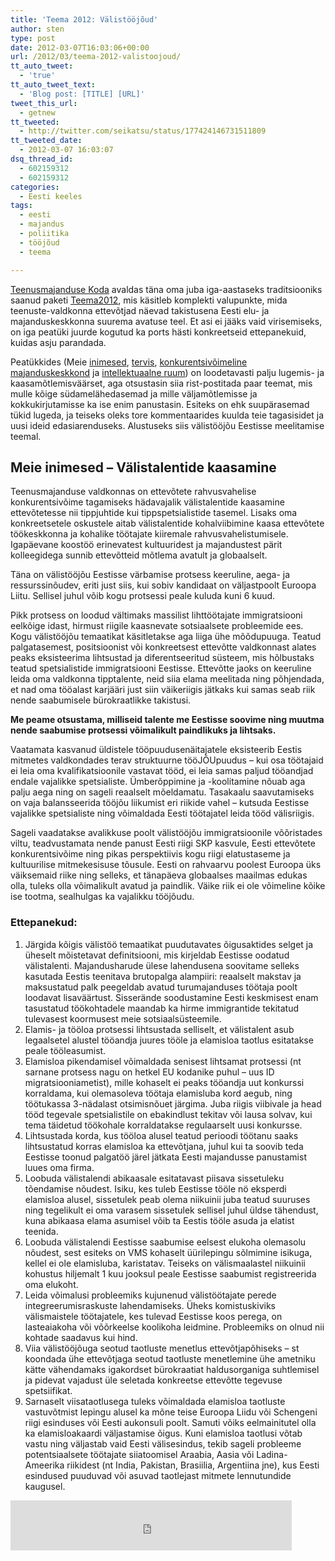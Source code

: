```yaml
---
title: 'Teema 2012: Välistööjõud'
author: sten
type: post
date: 2012-03-07T16:03:06+00:00
url: /2012/03/teema-2012-valistoojoud/
tt_auto_tweet:
  - 'true'
tt_auto_tweet_text:
  - 'Blog post: [TITLE] [URL]'
tweet_this_url:
  - getnew
tt_tweeted:
  - http://twitter.com/seikatsu/status/177424146731511809
tt_tweeted_date:
  - 2012-03-07 16:03:07
dsq_thread_id:
  - 602159312
  - 602159312
categories:
  - Eesti keeles
tags:
  - eesti
  - majandus
  - poliitika
  - tööjõud
  - teema

---
```

[Teenusmajanduse Koda][1] avaldas täna oma juba iga-aastaseks traditsiooniks saanud paketi [Teema2012][2], mis käsitleb komplekti valupunkte, mida teenuste-valdkonna ettevõtjad näevad takistusena Eesti elu- ja majanduskeskkonna suurema avatuse teel. Et asi ei jääks vaid virisemiseks, on iga peatüki juurde kogutud ka ports hästi konkreetseid ettepanekuid, kuidas asju parandada.

Peatükkides (Meie [inimesed][3], [tervis][4], [konkurentsivõimeline majanduskeskkond][5] ja [intellektuaalne ruum][6]) on loodetavasti palju lugemis- ja kaasamõtlemisväärset, aga otsustasin siia rist-postitada paar teemat, mis mulle kõige südamelähedasemad ja mille väljamõtlemisse ja kokkukirjutamisse ka ise enim panustasin. Esiteks on ehk suupärasemad tükid lugeda, ja teiseks oleks tore kommentaarides kuulda teie tagasisidet ja uusi ideid edasiarenduseks. Alustuseks siis välistööjõu Eestisse meelitamise teemal.

<!--more-->

## Meie inimesed &#8211; Välistalentide kaasamine

Teenusmajanduse valdkonnas on ettevõtete rahvusvahelise konkurentsivõime tagamiseks hädavajalik välistalentide kaasamine ettevõtetesse nii tippjuhtide kui tippspetsialistide tasemel. Lisaks oma konkreetsetele oskustele aitab välistalentide kohalviibimine kaasa ettevõtete töökeskkonna ja kohalike töötajate kiiremale rahvusvahelistumisele. Igapäevane koostöö erinevatest kultuuridest ja majandustest pärit kolleegidega sunnib ettevõtteid mõtlema avatult ja globaalselt.

Täna on välistööjõu Eestisse värbamise protsess keeruline, aega- ja ressurssinõudev, eriti just siis, kui sobiv kandidaat on väljastpoolt Euroopa Liitu. Sellisel juhul võib kogu protsessi peale kuluda kuni 6 kuud.

Pikk protsess on loodud vältimaks massilist lihttöötajate immigratsiooni eelkõige idast, hirmust riigile kaasnevate sotsiaalsete probleemide ees. Kogu välistööjõu temaatikat käsitletakse aga liiga ühe mõõdupuuga. Teatud palgatasemest, positsioonist või konkreetsest ettevõtte valdkonnast alates peaks eksisteerima lihtsustad ja diferentseeritud süsteem, mis hõlbustaks teatud spetsialistide immigratsiooni Eestisse. Ettevõtte jaoks on keeruline leida oma valdkonna tipptalente, neid siia elama meelitada ning põhjendada, et nad oma tööalast karjääri just siin väikeriigis jätkaks kui samas seab riik nende saabumisele bürokraatlikke takistusi.

**Me peame otsustama, milliseid talente me Eestisse soovime ning muutma nende saabumise protsessi võimalikult paindlikuks ja lihtsaks.**

Vaatamata kasvanud üldistele tööpuudusenäitajatele eksisteerib Eestis mitmetes valdkondades terav struktuurne tööJÕUpuudus – kui osa töötajaid ei leia oma kvalifikatsioonile vastavat tööd, ei leia samas paljud tööandjad endale vajalikke spetsialiste. Ümberõppimine ja -koolitamine nõuab aga palju aega ning on sageli reaalselt mõeldamatu. Tasakaalu saavutamiseks on vaja balansseerida tööjõu liikumist eri riikide vahel &#8211; kutsuda Eestisse vajalikke spetsialiste ning võimaldada Eesti töötajatel leida tööd välisriigis.

Sageli vaadatakse avalikkuse poolt välistööjõu immigratsioonile võõristades viltu, teadvustamata nende panust Eesti riigi SKP kasvule, Eesti ettevõtete konkurentsivõime ning pikas perspektiivis kogu riigi elatustaseme ja kultuurilise mitmekesisuse tõusule. Eesti on rahvaarvu poolest Euroopa üks väiksemaid riike ning selleks, et tänapäeva globaalses maailmas edukas olla, tuleks olla võimalikult avatud ja paindlik. Väike riik ei ole võimeline kõike ise tootma, sealhulgas ka vajalikku tööjõudu.

### Ettepanekud:

  1. Järgida kõigis välistöö temaatikat puudutavates õigusaktides selget ja üheselt mõistetavat definitsiooni, mis kirjeldab Eestisse oodatud välistalenti. Majandusharude ülese lahendusena soovitame selleks kasutada Eestis teenitava brutopalga alampiiri: reaalselt makstav ja maksustatud palk peegeldab avatud turumajanduses töötaja poolt loodavat lisaväärtust. Sisserände soodustamine Eesti keskmisest enam tasustatud töökohtadele maandab ka hirme immigrantide tekitatud tulevasest koormusest meie sotsiaalsüsteemile.
  2. Elamis- ja tööloa protsessi lihtsustada selliselt, et välistalent asub legaalsetel alustel tööandja juures tööle ja elamisloa taotlus esitatakse peale tööleasumist.
  3. Elamisloa pikendamisel võimaldada senisest lihtsamat protsessi (nt sarnane protsess nagu on hetkel EU kodanike puhul – uus ID migratsiooniametist), mille kohaselt ei peaks tööandja uut konkurssi korraldama, kui olemasoleva töötaja elamisluba kord aegub, ning töötukassa 3-nädalast otsimisnõuet järgima. Juba riigis viibivale ja head tööd tegevale spetsialistile on ebakindlust tekitav või lausa solvav, kui tema täidetud töökohale korraldatakse regulaarselt uusi konkursse.
  4. Lihtsustada korda, kus tööloa alusel teatud perioodi töötanu saaks lihtsustatud korras elamisloa ka ettevõtjana, juhul kui ta soovib teda Eestisse toonud palgatöö järel jätkata Eesti majandusse panustamist luues oma firma.
  5. Loobuda välistalendi abikaasale esitatavast piisava sissetuleku tõendamise nõudest. Isiku, kes tuleb Eestisse tööle nö eksperdi elamisloa alusel, sissetulek peab olema niikuinii juba teatud suuruses ning tegelikult ei oma varasem sissetulek sellisel juhul üldse tähendust, kuna abikaasa elama asumisel võib ta Eestis tööle asuda ja elatist teenida.
  6. Loobuda välistalendi Eestisse saabumise eelsest elukoha olemasolu nõudest, sest esiteks on VMS kohaselt üürilepingu sõlmimine isikuga, kellel ei ole elamisluba, karistatav. Teiseks on välismaalastel niikuinii kohustus hiljemalt 1 kuu jooksul peale Eestisse saabumist registreerida oma elukoht.
  7. Leida võimalusi probleemiks kujunenud välistöötajate perede integreerumisraskuste lahendamiseks. Üheks komistuskiviks välismaistele töötajatele, kes tulevad Eestisse koos perega, on lasteaiakoha või võõrkeelse koolikoha leidmine. Probleemiks on olnud nii kohtade saadavus kui hind.
  8. Viia välistööjõuga seotud taotluste menetlus ettevõtjapõhiseks – st koondada ühe ettevõtjaga seotud taotluste menetlemine ühe ametniku kätte vähendamaks igakordset bürokraatiat haldusorganiga suhtlemisel ja pidevat vajadust üle seletada konkreetse ettevõtte tegevuse spetsiifikat.
  9. Sarnaselt viisataotlusega tuleks võimaldada elamisloa taotluste vastuvõtmist lepingu alusel ka mõne teise Euroopa Liidu või Schengeni riigi esinduses või Eesti aukonsuli poolt. Samuti võiks eelmainitutel olla ka elamisloakaardi väljastamise õigus. Kuni elamisloa taotlusi võtab vastu ning väljastab vaid Eesti välisesindus, tekib sageli probleeme potentsiaalsete töötajate siiatoomisel Araabia, Aasia või Ladina-Ameerika riikidest (nt India, Pakistan, Brasiilia, Argentiina jne), kus Eesti esindused puuduvad või asuvad taotlejast mitmete lennutundide kaugusel.

<iframe src="http://www.facebook.com/plugins/like.php?href=http%3A%2F%2Fsten.tamkivi.com%2F2012%2F03%2Fteema-2012-valistoojoud%2F&layout=standard&show_faces=true&width=450&action=like&colorscheme=light&height=80" scrolling="no" frameborder="0" style="border:none; overflow:hidden; width:450px; height:80px;" allowTransparency="true"></iframe>

 [1]: http://www.teenusmajandus.ee/
 [2]: http://www.teenusmajandus.ee/teema2012/
 [3]: http://www.teenusmajandus.ee/teema2012/meie-inimesed/
 [4]: http://www.teenusmajandus.ee/teema2012/meie-tervis/
 [5]: http://www.teenusmajandus.ee/teema2012/meie-konkurentsivoimeline-maj/
 [6]: http://www.teenusmajandus.ee/teema2012/meie-intellektuaalne-ruum/